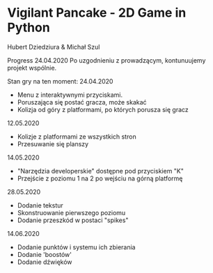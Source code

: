 # Vigilant Pancake - 2D Game in Python
Hubert Dziedziura & Michał Szul


Progress 24.04.2020
Po uzgodnieniu z prowadzącym, kontunuujemy projekt wspólnie. 

Stan gry na ten moment:
 24.04.2020 
 
- Menu z interaktywnymi przyciskami.
- Poruszająca się postać gracza, może skakać
- Kolizja od góry z platformami, po których porusza się gracz

 12.05.2020 
 
- Kolizje z platformami ze wszystkich stron
- Przesuwanie się planszy

 14.05.2020 
 
- "Narzędzia developerskie" dostępne pod przyciskiem "K"
- Przejście z poziomu 1 na 2 po wejściu na górną platformę

 28.05.2020 
 
- Dodanie tekstur
- Skonstruowanie pierwszego poziomu
- Dodanie przeszkód w postaci "spikes"


14.06.2020

- Dodanie punktów i systemu ich zbierania
- Dodanie 'boostów'
- Dodanie dźwięków
